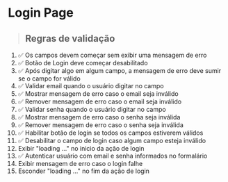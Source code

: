 # Login Page

> ## Regras de validação
1. ✅ Os campos devem começar sem exibir uma mensagem de erro
2. ✅ Botão de Login deve começar desabilitado
3. ✅ Após digitar algo em algum campo, a mensagem de erro deve sumir se o campo for válido
4. ✅ Validar email quando o usuário digitar no campo
5. ✅ Mostrar mensagem de erro caso o email seja inválido
6. ✅ Remover mensagem de erro caso o email seja inválido
7. ✅ Validar senha quando o usuário digitar no campo
8. ✅ Mostrar mensagem de erro caso o senha seja inválida
9. ✅ Remover mensagem de erro caso o senha seja inválida
10. ✅ Habilitar botão de login se todos os campos estiverem válidos
11. ✅ Desabilitar o campo de login caso algum campo esteja inválido
12. Exibir "loading ..." no inicio da ação de login
13. ✅ Autenticar usuário com email e senha informados no formalário
14. Exibir mensagem de erro caso o login falhe
16. Esconder "loading ..."  no fim da ação de login
